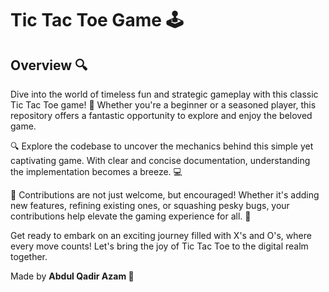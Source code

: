 # Tic Tac Toe Game 🕹️

## Overview 🔍
Dive into the world of timeless fun and strategic gameplay with this classic Tic Tac Toe game! 🌟 Whether you're a beginner or a seasoned player, this repository offers a fantastic opportunity to explore and enjoy the beloved game.

🔍 Explore the codebase to uncover the mechanics behind this simple yet captivating game. With clear and concise documentation, understanding the implementation becomes a breeze. 💻

🔧 Contributions are not just welcome, but encouraged! Whether it's adding new features, refining existing ones, or squashing pesky bugs, your contributions help elevate the gaming experience for all. 🚀

Get ready to embark on an exciting journey filled with X's and O's, where every move counts! Let's bring the joy of Tic Tac Toe to the digital realm together.

Made by **Abdul Qadir Azam 🚀**
